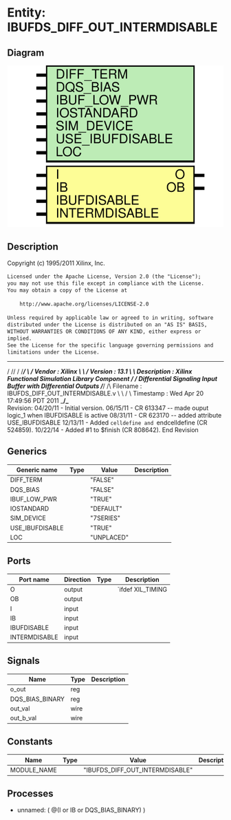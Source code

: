 # Entity: IBUFDS_DIFF_OUT_INTERMDISABLE

## Diagram

![Diagram](IBUFDS_DIFF_OUT_INTERMDISABLE.svg "Diagram")
## Description

   Copyright (c) 1995/2011 Xilinx, Inc.
 
    Licensed under the Apache License, Version 2.0 (the "License");
    you may not use this file except in compliance with the License.
    You may obtain a copy of the License at
 
        http://www.apache.org/licenses/LICENSE-2.0
 
    Unless required by applicable law or agreed to in writing, software
    distributed under the License is distributed on an "AS IS" BASIS,
    WITHOUT WARRANTIES OR CONDITIONS OF ANY KIND, either express or implied.
    See the License for the specific language governing permissions and
    limitations under the License.
   ____  ____
  /   /\/   /
 /___/  \  /    Vendor : Xilinx
 \   \   \/     Version : 13.1
  \   \         Description : Xilinx Functional Simulation Library Component
  /   /                  Differential Signaling Input Buffer with Differential Outputs
 /___/   /\     Filename : IBUFDS_DIFF_OUT_INTERMDISABLE.v
 \   \  /  \    Timestamp : Wed Apr 20 17:49:56 PDT 2011
  \___\/\___\
 Revision:
    04/20/11 - Initial version.
    06/15/11 - CR 613347 -- made ouput logic_1 when IBUFDISABLE is active
    08/31/11 - CR 623170 -- added attribute USE_IBUFDISABLE
    12/13/11 - Added `celldefine and `endcelldefine (CR 524859).
    10/22/14 - Added #1 to $finish (CR 808642).
 End Revision
 
## Generics

| Generic name    | Type | Value      | Description |
| --------------- | ---- | ---------- | ----------- |
| DIFF_TERM       |      | "FALSE"    |             |
| DQS_BIAS        |      | "FALSE"    |             |
| IBUF_LOW_PWR    |      | "TRUE"     |             |
| IOSTANDARD      |      | "DEFAULT"  |             |
| SIM_DEVICE      |      | "7SERIES"  |             |
| USE_IBUFDISABLE |      | "TRUE"     |             |
| LOC             |      | "UNPLACED" |             |
## Ports

| Port name     | Direction | Type | Description       |
| ------------- | --------- | ---- | ----------------- |
| O             | output    |      | `ifdef XIL_TIMING |
| OB            | output    |      |                   |
| I             | input     |      |                   |
| IB            | input     |      |                   |
| IBUFDISABLE   | input     |      |                   |
| INTERMDISABLE | input     |      |                   |
## Signals

| Name            | Type | Description |
| --------------- | ---- | ----------- |
| o_out           | reg  |             |
| DQS_BIAS_BINARY | reg  |             |
| out_val         | wire |             |
| out_b_val       | wire |             |
## Constants

| Name        | Type | Value                           | Description |
| ----------- | ---- | ------------------------------- | ----------- |
| MODULE_NAME |      | "IBUFDS_DIFF_OUT_INTERMDISABLE" |             |
## Processes
- unnamed: ( @(I or IB or DQS_BIAS_BINARY) )
